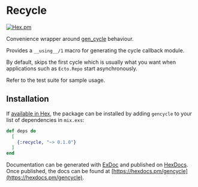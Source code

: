 # Recycle

[![Hex.pm](https://img.shields.io/hexpm/v/recycle.svg)](https://hex.pm/packages/recycle)

Convenience wrapper around [gen_cycle](https://hex.pm/packages/gen_cycle) behaviour.

Provides a `__using__/1` macro for generating the cycle callback module.

By default, skips the first cycle which is usually what you want when
applications such as `Ecto.Repo` start asynchronously.

Refer to the test suite for sample usage.

## Installation

If [available in Hex](https://hex.pm/docs/publish), the package can be installed
by adding `gencycle` to your list of dependencies in `mix.exs`:

```elixir
def deps do
  [
    {:recycle, "~> 0.1.0"}
  ]
end
```

Documentation can be generated with [ExDoc](https://github.com/elixir-lang/ex_doc)
and published on [HexDocs](https://hexdocs.pm). Once published, the docs can
be found at [https://hexdocs.pm/gencycle](https://hexdocs.pm/gencycle).

